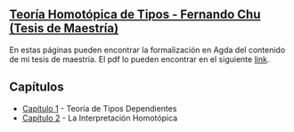## [Teoría Homotópica de Tipos - Fernando Chu (Tesis de Maestría)](https://ryunaq.github.io/Master-Thesis/)

En estas páginas pueden encontrar la formalización en Agda del contenido de
mi tesis de maestría. El pdf lo pueden encontrar en el siguiente [link]().

## Capítulos
- [Capítulo 1](./Capítulo1.agda/) - Teoría de Tipos Dependientes
- [Capítulo 2](./Capítulo2.agda/) - La Interpretación Homotópica

